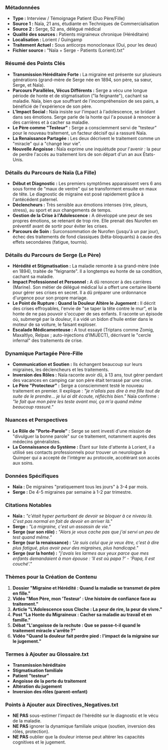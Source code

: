 ### Métadonnées

- **Type :** Interview / Témoignage Patient (Duo Père/Fille)
- **Source 1 :** Naïa, 21 ans, étudiante en Techniques de Commercialisation
- **Source 2 :** Serge, 52 ans, délégué médical
- **Qualité des sources :** Patients migraineux chronique (Héréditaire)
- **Localisation :** Lorient / Guingamp
- **Traitement Actuel :** Sous anticorps monoclonaux (Oui, pour les deux)
- **Fichier source :** "Naïa + Serge - Patients (Lorient).txt"

### Résumé des Points Clés

- **Transmission Héréditaire Forte :** La migraine est présente sur plusieurs générations (grand-mère de Serge née en 1894, son père, sa sœur, Serge, et Naïa).
- **Parcours Parallèles, Vécus Différents :** Serge a vécu une longue période de honte et de stigmatisation ("la feignante"), cachant sa maladie. Naïa, bien que souffrant de l'incompréhension de ses pairs, a bénéficié de l'expérience de son père.
- **L'Impact Social :** Naïa insiste sur l'impact à l'adolescence, se bridant dans ses émotions. Serge parle de la honte qui l'a poussé à renoncer à des carrières et à cacher sa maladie.
- **Le Père comme "Testeur" :** Serge a consciemment servi de "testeur" pour le nouveau traitement, un facteur décisif qui a rassuré Naïa.
- **La Renaissance Partagée :** Les deux décrivent le traitement comme un "miracle" qui a "changé leur vie".
- **Nouvelle Angoisse :** Naïa exprime une inquiétude pour l'avenir : la peur de perdre l'accès au traitement lors de son départ d'un an aux États-Unis.

### Détails du Parcours de Naïa (La Fille)

- **Début et Diagnostic :** Les premiers symptômes apparaissent vers 6 ans sous forme de "maux de ventre" qui se transforment ensuite en maux de tête. Le diagnostic de migraine est posé rapidement grâce à l'antécédent paternel.
- **Déclencheurs :** Très sensible aux émotions intenses (rire, pleurs, stress), au sport et aux changements de temps.
- **Gestion de la Crise à l'Adolescence :** A développé une peur de ses propres émotions, se retenant de trop rire. Elle prenait des Nurofen en préventif avant de sortir pour éviter les crises.
- **Parcours de Soin :** Surconsommation de Nurofen (jusqu'à un par jour), échec des traitements de fond classiques (bêta-bloquants) à cause des effets secondaires (fatigue, tournis).

### Détails du Parcours de Serge (Le Père)

- **Hérédité et Stigmatisation :** La maladie remonte à sa grand-mère (née en 1894), traitée de "feignante". Il a longtemps eu honte de sa condition, cachant sa maladie.
- **Impact Professionnel et Personnel :** A dû renoncer à des carrières (Marine). Son métier de délégué médical lui a offert une certaine liberté pour gérer ses crises en secret. Il a dû préparer une ordonnance d'urgence pour son propre mariage.
- **Le Point de Rupture : Quand la Douleur Altère le Jugement :** Il décrit des crises effroyables, l'envie de "se taper la tête contre le mur", et la honte de ne pas pouvoir s'occuper de ses enfants. Il raconte un épisode où, submergé par la douleur, il a vidé un bidon d'huile entier dans le moteur de sa voiture, le faisant exploser.
- **Escalade Médicamenteuse :** A tout essayé (Triptans comme Zomig, Maxaltlyo, Relpax ; auto-injections d'IMIJECT), décrivant le "cercle infernal" des traitements de crise.

### Dynamique Partagée Père-Fille

- **Communication et Soutien :** Ils échangent beaucoup sur leurs migraines, les déclencheurs et les traitements.
- **Inversion des Rôles :** Naïa raconte avoir dû, à 13 ans, tout gérer pendant des vacances en camping car son père était terrassé par une crise.
- **Le Père "Protecteur" :** Serge a consciemment testé le nouveau traitement en premier. Il explique : _"je n'allais pas dire à ma fille tout de suite de le prendre... je lui ai dit écoute, réfléchis bien."_ Naïa confirme : _"le fait que mon père les teste avant moi, ça m'a quand même beaucoup rassuré."_

### Nuances et Perspectives

- **Le Rôle de "Porte-Parole" :** Serge se sent investi d'une mission de "divulguer la bonne parole" sur ce traitement, notamment auprès des médecins généralistes.
- **La Connaissance du Système :** Étant sur liste d'attente à Lorient, il a utilisé ses contacts professionnels pour trouver un neurologue à Quimper qui a accepté de l'intégrer au protocole, accélérant son accès aux soins.

### Données Spécifiques

- **Naïa :** De migraines "pratiquement tous les jours" à 3-4 par mois.
- **Serge :** De 4-5 migraines par semaine à 1-2 par trimestre.

### Citations Notables

- **Naïa :** _"c'était hyper perturbant de devoir se bloquer à ce niveau là. C'est pas normal en fait de devoir en arriver là."_
- **Serge :** _"La migraine, c'est un assassin de vie."_
- **Serge (sur son rôle) :** _"Alors je vous cache pas que j'ai servi un peu de test quand même."_
- **Serge (sur la renaissance) :** _"Je suis celui que je veux être, c'est à dire plus fatigué, plus avoir peur des migraines, plus handicapé."_
- **Serge (sur la honte) :** _"j'avais les larmes aux yeux parce que mes enfants demandaient à mon épouse : 'Il est où papa ?' - 'Papa, Il est couché'."_

### Thèmes pour la Création de Contenu

1. **Dossier "Migraine et Hérédité : Quand la maladie se transmet de père en fille."**
2. **Vidéo "Mon Père, mon 'Testeur' : Une histoire de confiance face au traitement."**
3. **Article "L'Adolescence sous Cloche : La peur de rire, la peur de vivre."**
4. **Post "La Honte du Migraineux : Cacher sa maladie au travail et en famille."**
5. **Débat "L'angoisse de la rechute : Que se passe-t-il quand le traitement miracle s'arrête ?"**
6. **Vidéo "Quand la douleur fait perdre pied : l'impact de la migraine sur le jugement."**

### Termes à Ajouter au Glossaire.txt

- **Transmission héréditaire**
- **Stigmatisation familiale**
- **Patient "testeur"**
- **Angoisse de la perte du traitement**
- **Altération du jugement**
- **Inversion des rôles (parent-enfant)**

### Points à Ajouter aux Directives_Negatives.txt

- **NE PAS** sous-estimer l'impact de l'hérédité sur le diagnostic et le vécu de la maladie.
- **NE PAS** ignorer la dynamique familiale unique (soutien, inversion des rôles, protection).
- **NE PAS** oublier que la douleur intense peut altérer les capacités cognitives et le jugement.
